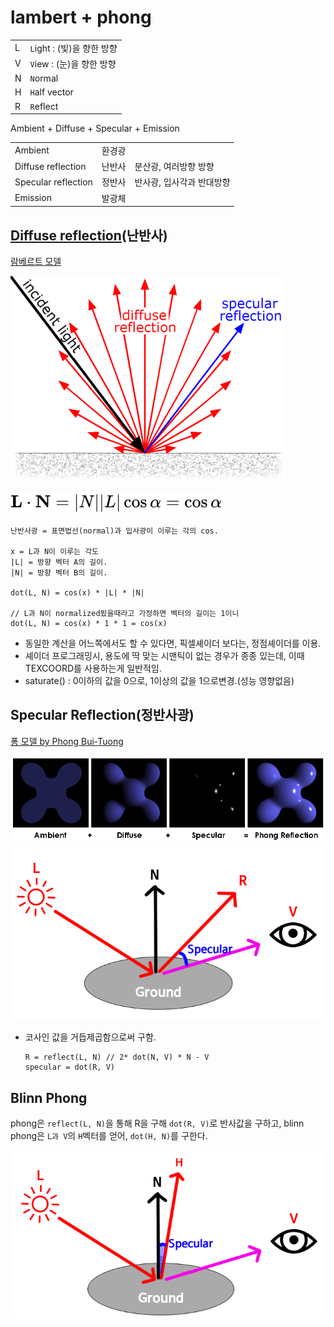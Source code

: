 # lambert + phong

|     |                      |
| --- | -------------------- |
| L   | `L`ight : (빛)을 향한 방향 |
| V   | `V`iew : (눈)을 향한 방향  |
| N   | `N`ormal             |
| H   | `H`alf vector        |
| R   | `R`eflect            |

Ambient + Diffuse + Specular + Emission

|                     |     |                |
| ------------------- | --- | -------------- |
| Ambient             | 환경광 |                |
| Diffuse reflection  | 난반사 | 분산광, 여러방향 방향   |
| Specular reflection | 정반사 | 반사광, 입사각과 반대방향 |
| Emission            | 발광체 |                |

## [Diffuse reflection](https://en.wikipedia.org/wiki/Diffuse_reflection)(난반사)

[람베르트 모델](http://en.wikipedia.org/wiki/Lambertian_reflectance)

![lambert](res/440px-Lambert2.gif)

![lambert.svg](res/lambert.svg)

``` ref
난반사광 = 표면법선(normal)과 입사광이 이루는 각의 cos.

x = L과 N이 이루는 각도
|L| = 방향 벡터 A의 길이.
|N| = 방향 벡터 B의 길이.

dot(L, N) = cos(x) * |L| * |N|

// L과 N이 normalized됬을때라고 가정하면 벡터의 길이는 1이니
dot(L, N) = cos(x) * 1 * 1 = cos(x)
```

- 동일한 계산을 어느쪽에서도 할 수 있다면, 픽셀셰이더 보다는, 정점셰이더를 이용.
- 셰이더 프로그래밍시, 용도에 딱 맞는 시맨틱이 없는 경우가 종종 있는데, 이때 TEXCOORD를 사용하는게 일반적임.
- saturate() : 0이하의 값을 0으로, 1이상의 값을 1으로변경.(성능 영향없음)

## Specular Reflection(정반사광)

[퐁 모델 by Phong Bui-Tuong](http://en.wikipedia.org/wiki/Phong_reflection_model)

![phong](res/phong.png)
![phong2](res/phong2.png)

- 코사인 값을 거듭제곱함으로써 구함.

    ``` shader
    R = reflect(L, N) // 2* dot(N, V) * N - V
    specular = dot(R, V)
    ```

## Blinn Phong

phong은 `reflect(L, N)`을 통해 R을 구해 `dot(R, V)`로 반사값을 구하고, blinn phong은 `L과 V`의 `H`벡터를 얻어, `dot(H, N)`를 구한다.

![blinn_phong](res/blinn_phong2.png)